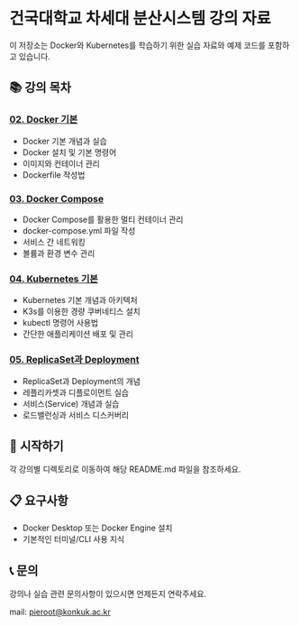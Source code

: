 # 건국대학교 차세대 분산시스템 강의 자료

이 저장소는 Docker와 Kubernetes를 학습하기 위한 실습 자료와 예제 코드를 포함하고 있습니다.

## 📚 강의 목차

### [02. Docker 기본](./02-docker-basics/README.md)
- Docker 기본 개념과 실습
- Docker 설치 및 기본 명령어
- 이미지와 컨테이너 관리
- Dockerfile 작성법

### [03. Docker Compose](./03-docker-compose/README.md)
- Docker Compose를 활용한 멀티 컨테이너 관리
- docker-compose.yml 파일 작성
- 서비스 간 네트워킹
- 볼륨과 환경 변수 관리

### [04. Kubernetes 기본](./04-k8s/README.md)
- Kubernetes 기본 개념과 아키텍처
- K3s를 이용한 경량 쿠버네티스 설치
- kubectl 명령어 사용법
- 간단한 애플리케이션 배포 및 관리

### [05. ReplicaSet과 Deployment](./05-replicaset_and_deployment/README.md)
- ReplicaSet과 Deployment의 개념
- 레플리카셋과 디플로이먼트 실습
- 서비스(Service) 개념과 실습
- 로드밸런싱과 서비스 디스커버리

## 🚀 시작하기

각 강의별 디렉토리로 이동하여 해당 README.md 파일을 참조하세요.

## 📋 요구사항

- Docker Desktop 또는 Docker Engine 설치
- 기본적인 터미널/CLI 사용 지식

## 📞 문의

강의나 실습 관련 문의사항이 있으시면 언제든지 연락주세요.

mail: [pieroot@konkuk.ac.kr](mailto:pieroot@konkuk.ac.kr)